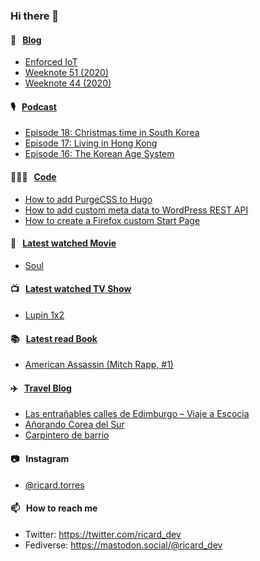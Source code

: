 ### Hi there 👋

#### 📝 &nbsp;&nbsp;[Blog](https://ricard.blog)

- [Enforced IoT](https://ricard.blog/rant/enforced-iot/)
- [Weeknote 51 (2020)](https://ricard.blog/weeknote/week-51-2020/)
- [Weeknote 44 (2020)](https://ricard.blog/weeknote/week-44-2020/)

#### 🎙 &nbsp;&nbsp;[Podcast](https://ricard.blog/podcast)

- [Episode 18: Christmas time in South Korea](https://anchor.fm/quicoto/episodes/Episode-18-Christmas-time-in-South-Korea-eo8amu)
- [Episode 17: Living in Hong Kong](https://anchor.fm/quicoto/episodes/Episode-17-Living-in-Hong-Kong-eli831)
- [Episode 16: The Korean Age System](https://anchor.fm/quicoto/episodes/Episode-16-The-Korean-Age-System-eis6p9)

#### 👨🏻‍💻 &nbsp;&nbsp;[Code](https://ricard.dev)

- [How to add PurgeCSS to Hugo](https://ricard.dev/how-to-add-purgecss-to-hugo/)
- [How to add custom meta data to WordPress REST API](https://ricard.dev/how-to-add-custom-meta-data-to-wordpress-rest-api/)
- [How to create a Firefox custom Start Page](https://ricard.dev/how-to-create-a-firefox-custom-start-page/)

#### 🍿 &nbsp;&nbsp;[Latest watched Movie](https://quicoto.github.io/reviews/movies/)

- [Soul](https://quicoto.github.io/reviews/movies/soul/)

#### 📺 &nbsp;&nbsp;[Latest watched TV Show](https://quicoto.github.io/reviews/tv-shows)

- [Lupin 1x2](https://quicoto.github.io/reviews/tv-shows/lupin/1x2/)

#### 📚 &nbsp;&nbsp;[Latest read Book](https://ricard.blog/books/)

- [American Assassin (Mitch Rapp, #1)](https://www.goodreads.com/review/show/3583714743?utm_medium=api&amp;utm_source=rss)

#### ✈️ &nbsp;&nbsp;[Travel Blog](https://www.quicoto.com/)

- [Las entrañables calles de Edimburgo – Viaje a Escocia](https://www.quicoto.com/las-entranables-calles-de-edimburgo-viaje-a-escocia/)
- [Añorando Corea del Sur](https://www.quicoto.com/anorando-corea-del-sur/)
- [Carpintero de barrio](https://www.quicoto.com/carpintero-de-barrio/)

#### 📷 &nbsp;&nbsp;Instagram
- [@ricard.torres](https://www.instagram.com/ricard.torres/)

#### 📫 &nbsp;&nbsp;How to reach me

- Twitter: https://twitter.com/ricard_dev
- Fediverse: https://mastodon.social/@ricard_dev
